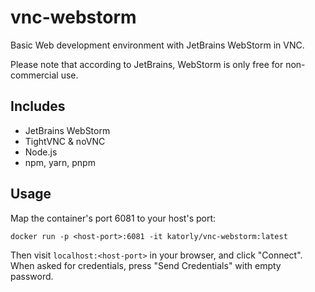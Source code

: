 # vnc-webstorm
Basic Web development environment with JetBrains WebStorm in VNC.

Please note that according to JetBrains, WebStorm is only free for non-commercial use.

## Includes
- JetBrains WebStorm
- TightVNC & noVNC
- Node.js
- npm, yarn, pnpm

## Usage
Map the container's port 6081 to your host's port:
```shell
docker run -p <host-port>:6081 -it katorly/vnc-webstorm:latest
```

Then visit `localhost:<host-port>` in your browser, and click "Connect". When asked for credentials, press "Send Credentials" with empty password.